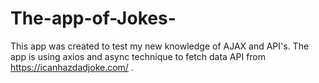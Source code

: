 # The-app-of-Jokes-
This app was created to test my new knowledge of AJAX and API's. The app is using axios and async technique to fetch data API from https://icanhazdadjoke.com/ . 
